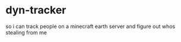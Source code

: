# dyn-tracker

so i can track people on a minecraft earth server and figure out whos stealing from me
